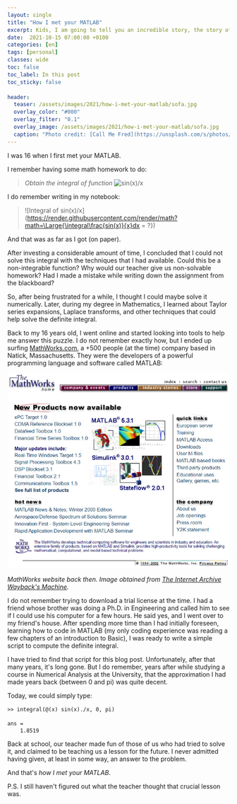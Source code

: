 ```yaml
---
layout: single
title: "How I met your MATLAB"
excerpt: Kids, I am going to tell you an incredible story, the story of how I met your... MATLAB
date:  2021-10-15 07:00:00 +0100
categories: [en]
tags: [personal]
classes: wide
toc: false
toc_label: In this post
toc_sticky: false

header:
  teaser: /assets/images/2021/how-i-met-your-matlab/sofa.jpg
  overlay_color: "#000"
  overlay_filter: "0.1"
  overlay_image: /assets/images/2021/how-i-met-your-matlab/sofa.jpg
  caption: "Photo credit: [Call Me Fred](https://unsplash.com/s/photos/sofa?utm_source=unsplash&utm_medium=referral&utm_content=creditCopyText)"
---
```


I was 16 when I first met your MATLAB. 

I remember having some math homework to do:

> _Obtain the integral of function_ ![sin(x)/x](https://render.githubusercontent.com/render/math?math=\Large{f(x)=\frac{sin(x)}{x}})

I do remember writing in my notebook:

> ![Integral of sin(x)/x](https://render.githubusercontent.com/render/math?math=\Large{\integral\frac{sin(x)}{x}dx = ?})

And that was as far as I got (on paper). 

After investing a considerable amount of time, I concluded that I could not solve this integral with the techniques that I had available. Could this be a non-integrable function? Why would our teacher give us non-solvable homework? Had I made a mistake while writing down the assignment from the blackboard?

So, after being frustrated for a while, I thought I could maybe solve it numerically. Later, during my degree in Mathematics, I learned about Taylor series expansions, Laplace transforms, and other techniques that could help solve the definite integral.

Back to my 16 years old, I went online and started looking into tools to help me answer this puzzle. I do not remember exactly how, but I ended up surfing [MathWorks.com](http://www.mathworks.com), a +500 people (at the time) company based in Natick, Massachusetts. They were the developers of a powerful programming language and software called MATLAB:

![MathWorks - Wayback Machine](/assets/images/2021/how-i-met-your-matlab/mathworks-archive.jpg)

_MathWorks website back then. Image obtained from [The Internet Archive Wayback's Machine](https://web.archive.org/)._

I do not remember trying to download a trial license at the time. I had a friend whose brother was doing a Ph.D. in Engineering and called him to see if I could use his computer for a few hours. He said yes, and I went over to my friend's house. After spending more time than I had initially foreseen, learning how to code in MATLAB (my only coding experience was reading a few chapters of an introduction to Basic), I was ready to write a simple script to compute the definite integral. 

I have tried to find that script for this blog post. Unfortunately, after that many years, it's long gone. But I do remember, years after while studying a course in Numerical Analysis at the University, that the approximation I had made years back (between 0 and pi) was quite decent. 

Today, we could simply type:

```
>> integral(@(x) sin(x)./x, 0, pi)

ans =
    1.8519
```

Back at school, our teacher made fun of those of us who had tried to solve it, and claimed to be teaching us a lesson for the future. I never admitted having given, at least in some way, an answer to the problem. 

And that's _how I met your MATLAB_.

P.S. I still haven't figured out what the teacher thought that crucial lesson was. 